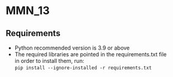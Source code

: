 # **MMN_13**

## Requirements 
* Python recommended version is 3.9 or above
* The required libraries are pointed in the requirements.txt file\
  in order to install them, run: \
  `pip install --ignore-installed -r requirements.txt`